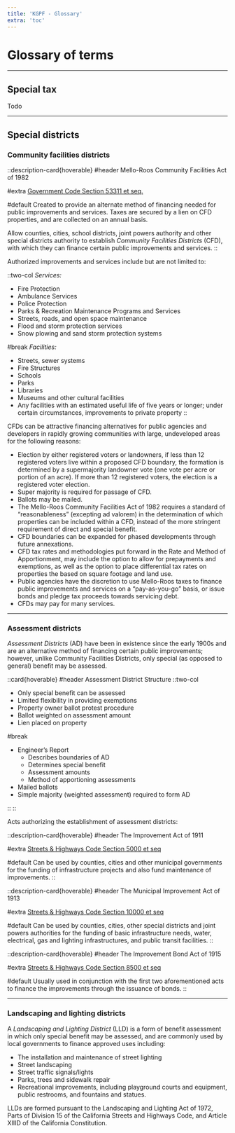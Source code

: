 ```yaml
---
title: 'KGPF - Glossary'
extra: 'toc'
---
```


Glossary of terms
=================

---

Special tax
-----------

Todo

<!-- https://california.public.law/codes/ca_sts_and_high_code_div_4.5 -->

---

Special districts
-----------------

### Community facilities districts

::description-card{hoverable}
#header
Mello-Roos Community Facilities Act of 1982

#extra
[Government Code Section 53311 et seq.][1982-act]

#default
Created to provide an alternate method of financing needed for public improvements and services.
Taxes are secured by a lien on CFD properties, and are collected on an annual basis.

Allow counties, cities, school districts, joint powers authority and other special districts
authority to establish *Community Facilities Districts* (CFD), with which they can finance certain
public improvements and services.
::

[1982-act]: https://california.public.law/codes/ca_gov't_code_title_5_div_2_part_1_chap_2.5

Authorized improvements and services include but are not limited to:

<!-- WARNING: this is repeated in FAQ -->
::two-col
*Services:* 

- Fire Protection
- Ambulance Services
- Police Protection
- Parks & Recreation Maintenance Programs and Services
- Streets, roads, and open space maintenance
- Flood and storm protection services
- Snow plowing and sand storm protection systems

#break
*Facilities:* 

- Streets, sewer systems
- Fire Structures
- Schools
- Parks
- Libraries
- Museums and other cultural facilities
- Any facilities with an estimated useful life of five years or longer; under certain circumstances,
  improvements to private property
::

CFDs can be attractive financing alternatives for public agencies and developers in rapidly growing
communities with large, undeveloped areas for the following reasons:

-  Election by either registered voters or landowners, if less than 12 registered voters live within
   a proposed CFD boundary, the formation is determined by a supermajority landowner vote (one vote
   per acre or portion of an acre). If more than 12 registered voters, the election is a registered
   voter election. 
-  Super majority is required for passage of CFD. 
-  Ballots may be mailed. 
-  The Mello-Roos Community Facilities Act of 1982 requires a standard of <q>reasonableness</q>
   (excepting ad valorem) in the determination of which properties can be included within a CFD,
   instead of the more stringent requirement of direct and special benefit. 
-  CFD boundaries can be expanded for phased developments through future annexations. 
-  CFD tax rates and methodologies put forward in the Rate and Method of Apportionment, may include
   the option to allow for prepayments and exemptions, as well as the option to place differential
   tax rates on properties the based on square footage and land use. 
-  Public agencies have the discretion to use Mello-Roos taxes to finance public improvements and
   services on a <q>pay-as-you-go</q> basis, or issue bonds and pledge tax proceeds towards
   servicing debt. 
-  CFDs may pay for many services. 

---

### Assessment districts

*Assessment Districts* (AD) have been in existence since the early 1900s and are an alternative
method of financing certain public improvements; however, unlike Community Facilities Districts,
only special (as opposed to general) benefit may be assessed.

::card{hoverable}
#header
Assessment District Structure
  ::two-col
  <ul>
    <li>Only special benefit can be assessed</li>
    <li>Limited flexibility in providing exemptions</li>
    <li>Property owner ballot protest procedure</li>
    <li>Ballot weighted on assessment amount</li>
    <li>Lien placed on property</li>
  </ul>
  #break
  <ul>
    <li>
      Engineer’s Report
      <ul>
        <li>Describes boundaries of AD</li>
        <li>Determines special benefit</li>
        <li>Assessment amounts</li>
        <li>Method of apportioning assessments</li>
      </ul>
    </li>
    <li>Mailed ballots</li>
    <li>Simple majority (weighted assessment) required to form AD</li>
  </ul>
  ::
::

Acts authorizing the establishment of assessment districts:

::description-card{hoverable}
#header
The Improvement Act of 1911

#extra
[Streets & Highways Code Section 5000 et seq][1911-act]

#default
Can be used by counties, cities and other municipal governments for the funding of infrastructure
projects and also fund maintenance of improvements.
::

::description-card{hoverable}
#header
The Municipal Improvement Act of 1913

#extra
[Streets & Highways Code Section 10000 et seq][1913-act]

#default
Can be used by counties, cities, other special districts and joint powers authorities for
the funding of basic infrastructure needs, water, electrical, gas and lighting
infrastructures, and public transit facilities.
::

::description-card{hoverable}
#header
The Improvement Bond Act of 1915

#extra
[Streets & Highways Code Section 8500 et seq][1915-act]

#default
Usually used in conjunction with the first two aforementioned acts to finance the improvements
through the issuance of bonds.
::

[1911-act]: https://california.public.law/codes/ca_sts_and_high_code_div_7
[1913-act]: https://california.public.law/codes/ca_sts_and_high_code_div_12
[1915-act]: https://california.public.law/codes/ca_sts_and_high_code_div_10

---

### Landscaping and lighting districts

A *Landscaping and Lighting District* (LLD) is a form of benefit assessment in which only special
benefit may be assessed, and are commonly used by local governments to finance approved uses
including:

- The installation and maintenance of street lighting
- Street landscaping
- Street traffic signals/lights
- Parks, trees and sidewalk repair
- Recreational improvements, including playground courts and equipment, public restrooms, and
  fountains and statues.

LLDs are formed pursuant to the Landscaping and Lighting Act of 1972, Parts of Division 15 of the
California Streets and Highways Code, and Article XIIID of the California Constitution.
